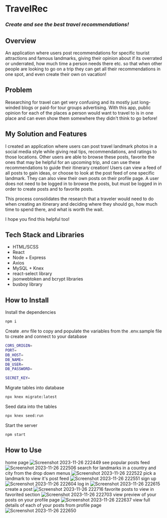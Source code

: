 # TravelRec

### _Create and see the best travel recommendations!_

## Overview

An application where users post recommendations for specific tourist attractions and famous landmarks, giving their opinion about if its overrated or underrated, how much time a person needs there etc. so that when other people are looking to go on a trip they can get all their recommendations in one spot, and even create their own on vacation!

## Problem

Researching for travel can get very confusing and its mostly just long-winded blogs or paid-for tour groups advertising. With this app, public opinion for each of the places a person would want to travel to is in one place and can even show them somewhere they didn't think to go before!

## My Solution and Features

I created an application where users can post travel landmark photos in a social media style while giving real tips, recommendations, and ratings to those locations. Other users are able to browse these posts, favorite the ones that may be helpful for an upcoming trip, and can use these recommendations to guide their itinerary creation! Users can view a feed of all posts to gain ideas, or choose to look at the post feed of one specific landmark. They can also view their own posts on their profile page. A user does not need to be logged in to browse the posts, but must be logged in in order to create posts and to favorite posts.

This process consolidates the research that a traveler would need to do when creating an itinerary and deciding where they should go, how much time to spend there, and what is worth the wait.

I hope you find this helpful too!

## Tech Stack and Libraries

- HTML/SCSS
- React
- Node + Express
- Axios
- MySQL + Knex
- react-select library
- jsonwebtoken and bcrypt libraries
- busboy library

## How to Install

Install the dependencies

```sh
npm i
```

Create .env file to copy and populate the variables from the .env.sample file to create and connect to your database

```sh
CORS_ORIGIN=
PORT=
DB_HOST=
DB_NAME=
DB_USER=
DB_PASSWORD=

SECRET_KEY=
```

Migrate tables into database

```sh
npx knex migrate:latest
```

Seed data into the tables

```sh
npx knex seed:run
```

Start the server

```sh
npm start
```

## How to Use
home page
![Screenshot 2023-11-26 222449](https://github.com/malyesh/trec-server/assets/74512928/6f054454-1fa2-41d6-8013-b72a67162358)
see popular posts feed
![Screenshot 2023-11-26 222506](https://github.com/malyesh/trec-server/assets/74512928/9d3b61e7-c5fe-4802-8c1b-98535d98f3a6)
search for landmarks in a country and city from the drop down menus
![Screenshot 2023-11-26 222522](https://github.com/malyesh/trec-server/assets/74512928/757bf01a-4fe9-4f3d-a063-d7f4a688e676)
pick a landmark to view it's post feed
![Screenshot 2023-11-26 222551](https://github.com/malyesh/trec-server/assets/74512928/1e8fb66c-4f35-4fa3-bb7d-7283eb6acffa)
sign up 
![Screenshot 2023-11-26 222604](https://github.com/malyesh/trec-server/assets/74512928/ef887ad3-0a1a-4452-902d-679f40f3aafd)
log in
![Screenshot 2023-11-26 222615](https://github.com/malyesh/trec-server/assets/74512928/b8eb2f66-1cef-4c5d-af04-910825983880)
create a post
![Screenshot 2023-11-26 222716](https://github.com/malyesh/trec-server/assets/74512928/682e3312-0e8c-49f2-a542-dd7a5cb27fb8)
favorite posts to view in favorited section
![Screenshot 2023-11-26 222703](https://github.com/malyesh/trec-server/assets/74512928/73154fb4-cadc-44dc-97fa-59f5dbd18ebf)
view preview of your posts on your profile page
![Screenshot 2023-11-26 222637](https://github.com/malyesh/trec-server/assets/74512928/3b2909f0-2498-4eae-ad33-61b7e084a22a)
view full details of each of your posts from profile page
![Screenshot 2023-11-26 222650](https://github.com/malyesh/trec-server/assets/74512928/80e19fce-4967-44a1-b85e-7378448d05df)
